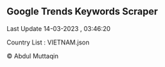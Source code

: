 

## Google Trends Keywords Scraper 
 
Last Update 14-03-2023 , 03:46:20

Country List :
VIETNAM.json



© Abdul Muttaqin 
